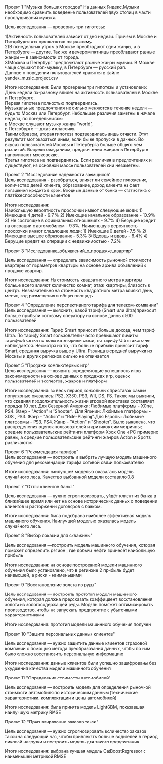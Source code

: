 Проект 1 "Музыка больших городов"
На данных Яндекс.Музыки необходимо сравнить поведение пользователей двух столиц в части прослушивания музыки.

Цель исследования — проверить три гипотезы:

1)Активность пользователей зависит от дня недели. Причём в Москве и Петербурге это проявляется по-разному.<br/>
2)В понедельник утром в Москве преобладают одни жанры, а в Петербурге — другие. Так же и вечером пятницы преобладают разные жанры — в зависимости от города.<br/>
3)Москва и Петербург предпочитают разные жанры музыки. В Москве чаще слушают поп-музыку, в Петербурге — русский рэп.<br/>
Данные о поведении пользователей хранятся в файле yandex_music_project.csv<br/>

Итоги исследования:
Были проверены три гипотезы и установлено:<br/>
День недели по-разному влияет на активность пользователей в Москве и Петербурге.<br/>
Первая гипотеза полностью подтвердилась.<br/>
Музыкальные предпочтения не сильно меняются в течение недели — будь то Москва или Петербург. Небольшие различия заметны в начале недели, по понедельникам:<br/>
в Москве слушают музыку жанра “world”,<br/>
в Петербурге — джаз и классику.<br/>
Таким образом, вторая гипотеза подтвердилась лишь отчасти. Этот результат мог оказаться иным, если бы не пропуски в данных.
Во вкусах пользователей Москвы и Петербурга больше общего чем различий. Вопреки ожиданиям, предпочтения жанров в Петербурге напоминают московские.<br/>
Третья гипотеза не подтвердилась. Если различия в предпочтениях и существуют, на основной массе пользователей они незаметны.<br/>


Проект 2 "Исследование надежности заемщиков"<br/>
Цель исследования - разобраться, влияет ли семейное положение, количество детей клиента, образование, доход клиента на факт погашения кредита в срок. Входные данные от банка — статистика о платёжеспособности клиентов<br/>

Итоги исследования:<br/>
Наибольшую вероятность просрочки имеют следующие люди: 1) Имеющие 4 детей - 9.7 % 2) Имеющие начальное образование - 10.9% 3) Не состоящие в официальных отношениях - 9.7% 4) Берущие кредит на операции с автомобилем - 9.3%. Наименьшую вероятность просрочки имеют следующие люди: 1) Имеющие 0 детей - 7.5 % 2) Имеющие высшее образование - 5.3% 3) Вдовцы и вдовы - 6.4% 4) Берущие кредит на операции с недвижимостью - 7.2%<br/>

Проект 3 "Исследование_объявлений_о_продажке_квартир"<br/>

Цель исследования — определить зависимость рыночной стоимости квартиры  от параметров квартиры на основе архива объявлений о продаже квартир.<br/>

Итоги исследования: На стоимость квадратного метра квартиры больше всего влияют количество комнат, этаж квартиры, близость к центру. Незначительно на стоимость квадратного метра влияют день, месяц, год размещения и общая площадь.<br/>

Проект 4 "Определение перспективного тарифа для телеком-компании"<br/>
Цель исследования — выяснить, какой тариф (Smart или Ultra)приносит больше прибыли сотовому оператору на основе данных 500 пользователей<br/>

Итоги исследования: Тариф Smart приносит больше дохода, чем тариф Ultra. По тарифу Smart пользователи часто превышают лимиты тарифной сетки по всем категориям связи, по тарифу Ultra такого не наблюдается. Несмотря на то, что больше прибыли приносит тариф Smart, среднняя выручка выше у Ultra. Разница в средней выручки из Москвы и других регионов сильно не отличается<br/>

Проект 5 "Продажи компьютерных игр"<br/>
Цель исследования — выявить определяющие успешность игры закономерности на основе данных о продажах игр, оценок пользователей и экспертов, жанров и платформ<br/>

Итоги исследования: за весь период консольных приставок самые популярные оказались: PS2, X360, PS3, WII, DS, PS. Также мы выявили, что средняя продолжительность жизни игровой приставки составляет порядка 10 лет. Для Северной Америки: Любимые платформы - XOne, PS4. Жанр - "Action" и "Shooter". Для Японии: Любимые платформы - 3DS , PS3. Жанр - "Action" и "Role-Playing".Для Европы: Любимые платформы - PS3, PS4. Жанр - "Action" и "Shooter". Было выявлено, что распределения оценок пользователей и критиков симметричны; cредние пользовательские рейтинги платформ Xbox One и PC примерно равны, а средние пользовательские рейтинги жанров Action и Sports различаются<br/>

Проект 6 "Рекомендация тарифов"<br/>
Цель исследования — построить и выбрать лучшую модель машинного обучения для рекомендации тарифа сотовой связи пользователю <br/>

Итоги исследования: наилучшей моделью оказалась модель случайного леса. Качество выбранной модели составило 0.8<br/>

Проект 7 "Отток клиентов банка"<br/>

Цель исследования — нужно спрогнозировать, уйдёт клиент из банка в ближайшее время или нет на основе исторических данных о поведении клиентов и расторжении договоров с банком.<br/>

Итоги исследования: была подобрана наиболее эффективная модель машинного обучения. Наилучшей моделью оказалась модель случайного леса.<br/>

Проект 8 "Выбор локации для скважины"<br/>

Цель исследования —построить модель машинного обучения, которая поможет определить регион , где добыча нефти принесёт наибольшую прибыль<br/>

Итоги исследования: на основе построенной модели машинного обучения было установлено, что в региноне 2 прибыль будет наивысшей, а риски - наименьшими<br/>

Проект 9 "Восстановление золота из руды"<br/>

Цель исследования — построить прототип модели машинного обучения, которая должна предсказать коэффициент восстановления золота из золотосодержащей руды. Модель поможет оптимизировать производство, чтобы не запускать предприятие с убыточными характеристиками

Итоги исследования: прототип модели машинного обучения получен

Проект 10 "Защита персональных данных клиентов"

Цель исследования — нужно защитить данные клиентов страховой компании с помощью  метода преобразования данных, чтобы по ним было сложно восстановить персональную информацию

Итоги исследования: данные клиентов были успешно зашифрованы без ухудшения качества модели машинного обучения

Проект 11 "Определение стоимости автомобилей"

Цель исследования — построить модель для определения рыночной стоимости автомобиля по историческим данным (технические характеристики, комплектации и цены автомобилей)

Итоги исследования: была принята  модель LightGBM, показавшая наилучшую метрику RMSE

Проект 12 "Прогнозирование заказов такси"

Цель исследования — нужно спрогнозировать количество заказов такси на следующий час, чтобы привлекать больше водителей в период пиковой нагрузки и построить модель для такого предсказания

Итоги исследования: выбрана лучшая модель CatBoostRegressor с наименьшей метрикой RMSE
